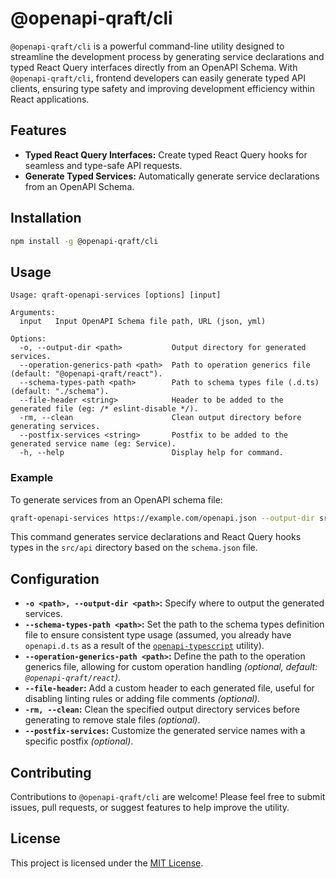 # @openapi-qraft/cli

`@openapi-qraft/cli` is a powerful command-line utility designed to streamline the development process by generating service declarations and typed React Query interfaces directly from an OpenAPI Schema. With `@openapi-qraft/cli`, frontend developers can easily generate typed API clients, ensuring type safety and improving development efficiency within React applications.

## Features

- **Typed React Query Interfaces:** Create typed React Query hooks for seamless and type-safe API requests.
- **Generate Typed Services:** Automatically generate service declarations from an OpenAPI Schema.

## Installation

```bash
npm install -g @openapi-qraft/cli
```

## Usage

```
Usage: qraft-openapi-services [options] [input]

Arguments:
  input   Input OpenAPI Schema file path, URL (json, yml)

Options:
  -o, --output-dir <path>           Output directory for generated services.
  --operation-generics-path <path>  Path to operation generics file (default: "@openapi-qraft/react").
  --schema-types-path <path>        Path to schema types file (.d.ts) (default: "./schema").
  --file-header <string>            Header to be added to the generated file (eg: /* eslint-disable */).
  -rm, --clean                      Clean output directory before generating services.
  --postfix-services <string>       Postfix to be added to the generated service name (eg: Service).
  -h, --help                        Display help for command.
```

### Example

To generate services from an OpenAPI schema file:

```bash
qraft-openapi-services https://example.com/openapi.json --output-dir src/api --schema-types-path ../openapi.d.ts
```

This command generates service declarations and React Query hooks types in the `src/api` directory based on the `schema.json` file.

## Configuration

- **`-o <path>, --output-dir <path>`:** Specify where to output the generated services.
- **`--schema-types-path <path>`:** Set the path to the schema types definition file to ensure consistent type usage (assumed, you already have `openapi.d.ts` as a result of the [`openapi-typescript`](https://github.com/drwpow/openapi-typescript) utility).
- **`--operation-generics-path <path>`:** Define the path to the operation generics file, allowing for custom operation handling _(optional, default: `@openapi-qraft/react`)_.
- **`--file-header`:** Add a custom header to each generated file, useful for disabling linting rules or adding file comments _(optional)_.
- **`-rm, --clean`:** Clean the specified output directory services before generating to remove stale files _(optional)_.
- **`--postfix-services`:** Customize the generated service names with a specific postfix _(optional)_.

## Contributing

Contributions to `@openapi-qraft/cli` are welcome! Please feel free to submit issues, pull requests, or suggest features to help improve the utility.

## License

This project is licensed under the [MIT License](https://opensource.org/license/mit/).
